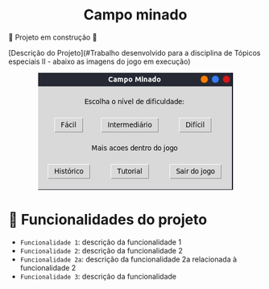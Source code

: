 <h1 align="center"> Campo minado </h1>

:construction: Projeto em construção :construction:

[Descrição do Projeto](#Trabalho desenvolvido para a disciplina de Tópicos especiais II - abaixo as imagens do jogo em execução)

<p align="center">
<img loading="lazy" src="./menu.png"/>
</p>

# :hammer: Funcionalidades do projeto

- `Funcionalidade 1`: descrição da funcionalidade 1
- `Funcionalidade 2`: descrição da funcionalidade 2
- `Funcionalidade 2a`: descrição da funcionalidade 2a relacionada à funcionalidade 2
- `Funcionalidade 3`: descrição da funcionalidade 
